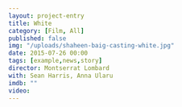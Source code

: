 ```yaml
---
layout: project-entry
title: White
category: [Film, All]
published: false
img: "/uploads/shaheen-baig-casting-white.jpg"
date: 2015-07-26 00:00
tags: [example,news,story]
director: Montserrat Lombard
with: Sean Harris, Anna Ularu
imdb: ""
video: 
---
```



